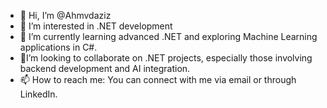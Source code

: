 - 👋 Hi, I’m @Ahmvdaziz
- 👀 I’m interested in .NET development
- 🌱 I’m currently learning advanced .NET and exploring Machine Learning applications in C#.
- 💞️I’m looking to collaborate on .NET projects, especially those involving backend development and AI integration.
- 📫 How to reach me: You can connect with me via email or through LinkedIn.

